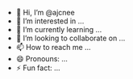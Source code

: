 - 👋 Hi, I’m @ajcnee
- 👀 I’m interested in ...
- 🌱 I’m currently learning ...
- 💞️ I’m looking to collaborate on ...
- 📫 How to reach me ...
- 😄 Pronouns: ...
- ⚡ Fun fact: ...

<!---
ajcnee/ajcnee is a ✨ special ✨ repository because its `README.md` (this file) appears on your GitHub profile.
You can click the Preview link to take a look at your changes.
--->
